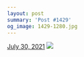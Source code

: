 ```yaml
---
layout: post
summary: 'Post #1429'
og_image: 1429-1280.jpg
---
```


<p>
  <time>
    <a href="/1429">July 30, 2021</a>
  </time>
  <a href="/1429">
    <img src="{{ site.assets_url }}/1429-640.jpg" srcset="{{ site.assets_url }}/1429-320.jpg 320w, {{ site.assets_url }}/1429-640.jpg 640w, {{ site.assets_url }}/1429-960.jpg 960w, {{ site.assets_url }}/1429-1280.jpg 1280w" sizes="(min-width: 700px) 50vw, calc(100vw - 2rem)" />
  </a>
</p>
